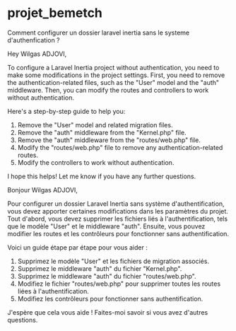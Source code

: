 # projet_bemetch
Comment configurer un dossier laravel inertia sans le systeme d'authenfication ?

Hey Wilgas ADJOVI,

To configure a Laravel Inertia project without authentication, you need to make some modifications in the project settings. First, you need to remove the authentication-related files, such as the "User" model and the "auth" middleware. Then, you can modify the routes and controllers to work without authentication.

Here's a step-by-step guide to help you:

1. Remove the "User" model and related migration files.
2. Remove the "auth" middleware from the "Kernel.php" file.
3. Remove the "auth" middleware from the "routes/web.php" file.
4. Modify the "routes/web.php" file to remove any authentication-related routes.
5. Modify the controllers to work without authentication.

I hope this helps! Let me know if you have any further questions.




Bonjour Wilgas ADJOVI,

Pour configurer un dossier Laravel Inertia sans système d'authentification, vous devez apporter certaines modifications dans les paramètres du projet. Tout d'abord, vous devez supprimer les fichiers liés à l'authentification, tels que le modèle "User" et le middleware "auth". Ensuite, vous pouvez modifier les routes et les contrôleurs pour fonctionner sans authentification.

Voici un guide étape par étape pour vous aider :

1. Supprimez le modèle "User" et les fichiers de migration associés.
2. Supprimez le middleware "auth" du fichier "Kernel.php".
3. Supprimez le middleware "auth" du fichier "routes/web.php".
4. Modifiez le fichier "routes/web.php" pour supprimer toutes les routes liées à l'authentification.
5. Modifiez les contrôleurs pour fonctionner sans authentification.

J'espère que cela vous aide ! Faites-moi savoir si vous avez d'autres questions.


